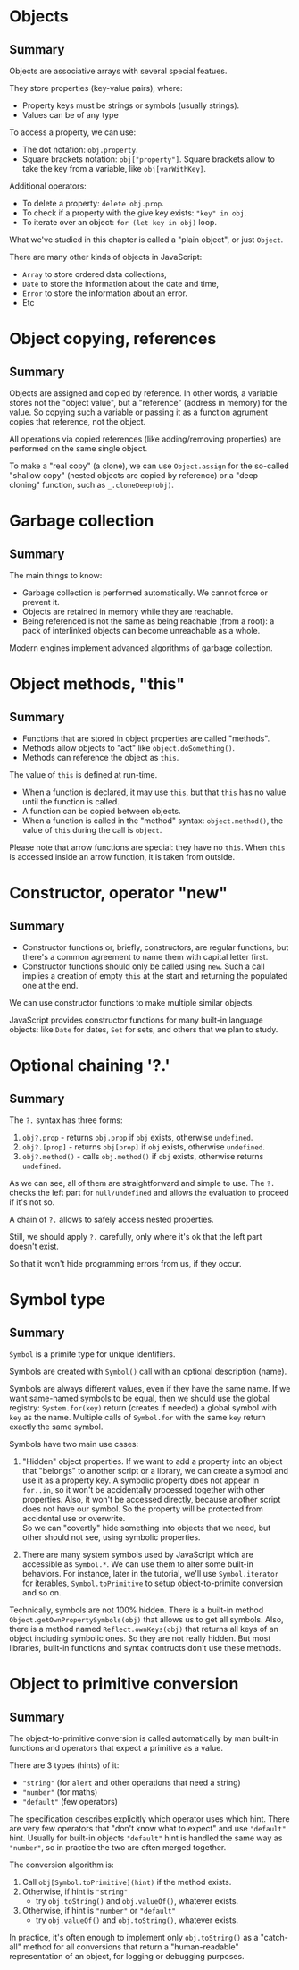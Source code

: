 # Objects

## Summary

Objects are associative arrays with several special featues.

They store properties (key-value pairs), where:

- Property keys must be strings or symbols (usually strings).
- Values can be of any type

To access a property, we can use:

- The dot notation: `obj.property`.
- Square brackets notation: `obj["property"]`. Square brackets allow to take the key from a variable, like `obj[varWithKey]`.

Additional operators:

- To delete a property: `delete obj.prop`.
- To check if a property with the give key exists: `"key" in obj`.
- To iterate over an object: `for (let key in obj)` loop.

What we've studied in this chapter is called a "plain object", or just `Object`.

There are many other kinds of objects in JavaScript:

- `Array` to store ordered data collections,
- `Date` to store the information about the date and time,
- `Error` to store the information about an error.
- Etc

# Object copying, references

## Summary

Objects are assigned and copied by reference. In other words, a variable stores not the "object value", but a "reference" (address in memory) for the value. So copying such a variable or passing it as a function agrument copies that reference, not the object.

All operations via copied references (like adding/removing properties) are performed on the same single object.

To make a "real copy" (a clone), we can use `Object.assign` for the so-called "shallow copy" (nested objects are copied by reference) or a "deep cloning" function, such as `_.cloneDeep(obj)`.

# Garbage collection

## Summary

The main things to know:

- Garbage collection is performed automatically. We cannot force or prevent it.
- Objects are retained in memory while they are reachable.
- Being referenced is not the same as being reachable (from a root): a pack of interlinked objects can become unreachable as a whole.

Modern engines implement advanced algorithms of garbage collection.

# Object methods, "this"

## Summary

- Functions that are stored in object properties are called "methods".
- Methods allow objects to "act" like `object.doSomething()`.
- Methods can reference the object as `this`.

The value of `this` is defined at run-time.

- When a function is declared, it may use `this`, but that `this` has no value until the function is called.
- A function can be copied between objects.
- When a function is called in the "method" syntax: `object.method()`, the value of `this` during the call is `object`.

Please note that arrow functions are special: they have no `this`. When `this` is accessed inside an arrow function, it is taken from outside.

# Constructor, operator "new"

## Summary

- Constructor functions or, briefly, constructors, are regular functions, but there's a common agreement to name them with capital letter first.
- Constructor functions should only be called using `new`. Such a call implies a creation of empty `this` at the start and returning the populated one at the end.

We can use constructor functions to make multiple similar objects.

JavaScript provides constructor functions for many built-in language objects: like `Date` for dates, `Set` for sets, and others that we plan to study.

# Optional chaining '?.'

## Summary

The `?.` syntax has three forms:

1. `obj?.prop` - returns `obj.prop` if `obj` exists, otherwise `undefined`.
2. `obj?.[prop]` - returns `obj[prop]` if `obj` exists, otherwise `undefined`.
3. `obj?.method()` - calls `obj.method()` if `obj` exists, otherwise returns `undefined`.

As we can see, all of them are straightforward and simple to use. The `?.` checks the left part for `null/undefined` and allows the evaluation to proceed if it's not so.

A chain of `?.` allows to safely access nested properties.

Still, we should apply `?.` carefully, only where it's ok that the left part doesn't exist.

So that it won't hide programming errors from us, if they occur.

# Symbol type

## Summary

`Symbol` is a primite type for unique identifiers.

Symbols are created with `Symbol()` call with an optional description (name).

Symbols are always different values, even if they have the same name. If we want same-named symbols to be equal, then we should use the global registry: `System.for(key)` return (creates if needed) a global symbol with `key` as the name. Multiple calls of `Symbol.for` with the same `key` return exactly the same symbol.

Symbols have two main use cases:

1. "Hidden" object properties. If we want to add a property into an object that "belongs" to another script or a library, we can create a symbol and use it as a property key. A symbolic property does not appear in `for..in`, so it won't be accidentally processed together with other properties. Also, it won't be accessed directly, because another script does not have our symbol. So the property will be protected from accidental use or overwrite.  
So we can "covertly" hide something into objects that we need, but other should not see, using symbolic properties.

2. There are many system symbols used by JavaScript which are accessible as `Symbol.*`. We can use them to alter some built-in behaviors. For instance, later in the tutorial, we'll use `Symbol.iterator` for iterables, `Symbol.toPrimitive` to setup object-to-primite conversion and so on.

Technically, symbols are not 100% hidden. There is a built-in method `Object.getOwnPropertySymbols(obj)` that allows us to get all symbols. Also, there is a method named `Reflect.ownKeys(obj)` that returns all keys of an object including symbolic ones. So they are not really hidden. But most libraries, built-in functions and syntax contructs don't use these methods.

# Object to primitive conversion

## Summary

The object-to-primitive conversion is called automatically by man built-in functions and operators that expect a primitive as a value.

There are 3 types (hints) of it:

- `"string"` (for `alert` and other operations that need a string)
- `"number"` (for maths)
- `"default"` (few operators)

The specification describes explicitly which operator uses which hint. There are very few operators that "don't know what to expect" and use `"default"` hint. Usually for built-in objects `"default"` hint is handled the same way as `"number"`, so in practice the two are often merged together.

The conversion algorithm is:

1. Call `obj[Symbol.toPrimitive](hint)` if the method exists.
2. Otherwise, if hint is `"string"`
    - try `obj.toString()` and `obj.valueOf()`, whatever exists.
3. Otherwise, if hint is `"number"` or `"default"`
    - try `obj.valueOf()` and `obj.toString()`, whatever exists.

In practice, it's often enough to implement only `obj.toString()` as a "catch-all" method for all conversions that return a "human-readable" representation of an object, for logging or debugging purposes.